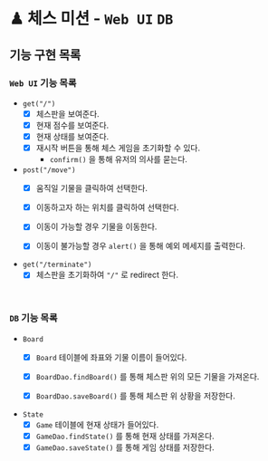 # ♟ 체스 미션 - `Web UI` `DB`

## 기능 구현 목록

### `Web UI` 기능 목록

- `get("/")`
    - [x] 체스판을 보여준다.
    - [x] 현재 점수를 보여준다.
    - [x] 현재 상태를 보여준다.
    - [x] 재시작 버튼을 통해 체스 게임을 초기화할 수 있다.
        - `confirm()` 을 통해 유저의 의사를 묻는다.


- `post("/move")`
    - [x] 움직일 기물을 클릭하여 선택한다.
    - [x] 이동하고자 하는 위치를 클릭하여 선택한다.
    - [x] 이동이 가능할 경우 기물을 이동한다.
    - [x] 이동이 불가능할 경우 `alert()` 을 통해 예외 메세지를 출력한다.


- `get("/terminate")`
    - [x] 체스판을 초기화하여 `"/"` 로 redirect 한다.

<br>

### `DB` 기능 목록

- `Board`
  - [x] `Board` 테이블에 좌표와 기물 이름이 들어있다.
  - [x] `BoardDao.findBoard()` 를 통해 체스판 위의 모든 기물을 가져온다.
  - [x] `BoardDao.saveBoard()` 를 통해 체스판 위 상황을 저장한다.


- `State`
  - [x] `Game` 테이블에 현재 상태가 들어있다.
  - [x] `GameDao.findState()` 를 통해 현재 상태를 가져온다.
  - [x] `GameDao.saveState()` 를 통해 게임 상태를 저장한다.
